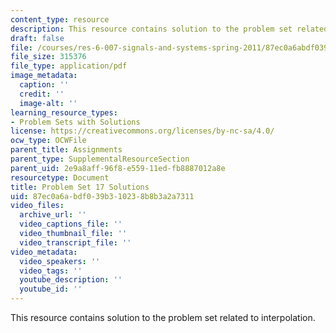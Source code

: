 ```yaml
---
content_type: resource
description: This resource contains solution to the problem set related to interpolation.
draft: false
file: /courses/res-6-007-signals-and-systems-spring-2011/87ec0a6abdf039b310238b8b3a2a7311_MITRES_6_007S11_hw17_sol.pdf
file_size: 315376
file_type: application/pdf
image_metadata:
  caption: ''
  credit: ''
  image-alt: ''
learning_resource_types:
- Problem Sets with Solutions
license: https://creativecommons.org/licenses/by-nc-sa/4.0/
ocw_type: OCWFile
parent_title: Assignments
parent_type: SupplementalResourceSection
parent_uid: 2e9a8aff-96f8-e559-11ed-fb8887012a8e
resourcetype: Document
title: Problem Set 17 Solutions
uid: 87ec0a6a-bdf0-39b3-1023-8b8b3a2a7311
video_files:
  archive_url: ''
  video_captions_file: ''
  video_thumbnail_file: ''
  video_transcript_file: ''
video_metadata:
  video_speakers: ''
  video_tags: ''
  youtube_description: ''
  youtube_id: ''
---
```

This resource contains solution to the problem set related to interpolation.